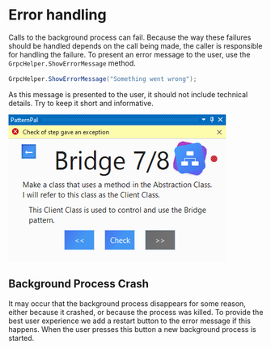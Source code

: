 # Error handling

Calls to the background process can fail. Because the way these failures should be handled depends
on the call being made, the caller is responsible for handling the failure. To present an error
message to the user, use the `GrpcHelper.ShowErrorMessage` method.

```csharp
GrpcHelper.ShowErrorMessage("Something went wrong");
```

As this message is presented to the user, it should not include technical details. Try to keep it
short and informative.

![Error message in extension](images/error_message.png "Error message in the extension")

## Background Process Crash

It may occur that the background process disappears for some reason, either because it crashed, or
because the process was killed. To provide the best user experience we add a restart button to the
error message if this happens. When the user presses this button a new background process is
started.
